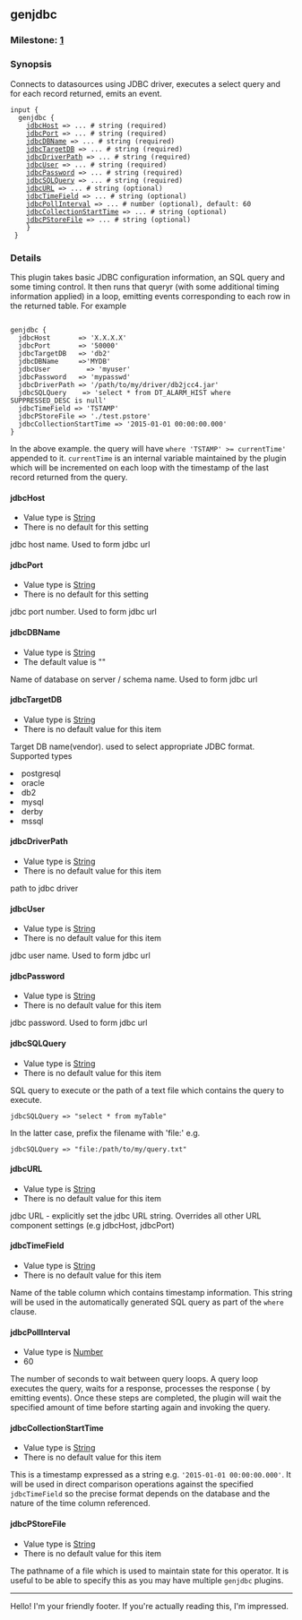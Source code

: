 <html>
<head>
<meta charset="UTF-8">
<title>Input genjdbc</title>
<link rel="stylesheet" href="http://logstash.net/style.css">
</head>
<body>
<div class="container">

<div id="content_right">
<!--main content goes here, yo!-->

<h2>genjdbc</h2>
<h3>Milestone: <a href="http://logstash.net/docs/1.4.2/plugin-milestones">1</a></h3>
<h3> Synopsis </h3>
Connects to datasources using JDBC driver, executes a select query and for each record returned, emits an event.  
<p>
<pre><code>input {
  genjdbc {
    <a href="#jdbcHost">jdbcHost</a> => ... # string (required)
    <a href="#jdbcPort">jdbcPort</a> => ... # string (required)
    <a href="#jdbcDBName">jdbcDBName</a> => ... # string (required)
    <a href="#jdbcTargetDB">jdbcTargetDB</a> => ... # string (required)
    <a href="#jdbcDriverPath">jdbcDriverPath</a> => ... # string (required)
    <a href="#jdbcUser">jdbcUser</a> => ... # string (required)
    <a href="#jdbcPassword">jdbcPassword</a> => ... # string (required)
    <a href="#jdbcSQLQuery">jdbcSQLQuery</a> => ... # string (required)
    <a href="#jdbcURL">jdbcURL</a> => ... # string (optional)
    <a href="#jdbcTimeField">jdbcTimeField</a> => ... # string (optional)
    <a href="#jdbcPollInterval">jdbcPollInterval</a> => ... # number (optional), default: 60
    <a href="#jdbcCollectionStartTime">jdbcCollectionStartTime</a> => ... # string (optional)
    <a href="#jdbcPStoreFile">jdbcPStoreFile</a> => ... # string (optional)
    }
 }
</code></pre>
<h3> Details </h3>
<p>
This plugin takes basic JDBC configuration information, an SQL query and some timing control. It then runs that queryr (with some additional timing information applied) in a loop, emitting events corresponding to each row in the returned table. For example 
</p>
<pre><code>
genjdbc {  
  jdbcHost       => 'X.X.X.X'
  jdbcPort       => '50000'
  jdbcTargetDB   => 'db2'
  jdbcDBName     =>'MYDB'
  jdbcUser         => 'myuser' 
  jdbcPassword   => 'mypasswd'
  jdbcDriverPath => '/path/to/my/driver/db2jcc4.jar'
  jdbcSQLQuery    => 'select * from DT_ALARM_HIST where SUPPRESSED_DESC is null'
  jdbcTimeField => 'TSTAMP'
  jdbcPStoreFile => './test.pstore'                        
  jdbcCollectionStartTime => '2015-01-01 00:00:00.000'
}
</code></pre>
<p>
In the above example. the query will have <code>where 'TSTAMP' >= currentTime'</code> appended to it. <code>currentTime</code> is an internal variable maintained by the plugin which will be incremented on each loop with the timestamp of the last record returned from the query. 
</p>
<h4>
<a name="jdbcHost">jdbcHost</a>
</h4>
<ul>
<li> Value type is <a href="http://logstash.net/docs/1.4.2/configuration#string">String</a> </li>
<li> There is no default for this setting </li>
</ul>
<p>jdbc host name. Used to form jdbc url</p>
<h4>
<a name="jdbcPort">jdbcPort</a>
</h4>
<ul>
<li> Value type is <a href="http://logstash.net/docs/1.4.2/configuration#string">String</a> </li>
<li> There is no default for this setting </li>
</ul>
<p>
jdbc port number. Used to form jdbc url
</p>
<h4><a name="jdbcDBName">jdbcDBName</a></h4>
<ul>
<li> Value type is <a href="http://logstash.net/docs/1.4.2/configuration#string">String</a> </li>
<li> The default value is "" </li>
</ul>
<p>
Name of database on server / schema name. Used to form jdbc url
</p>
<h4><a name="jdbcTargetDB">jdbcTargetDB</a></h4>
<ul>
<li> Value type is <a href="http://logstash.net/docs/1.4.2/configuration#string">String</a> </li>
<li>  There is no default value for this item</li>
</ul>
<p>
Target DB name(vendor). used to select appropriate JDBC format.
Supported types 
<li>postgresql </li>
<li>oracle</li>
<li>db2</li>
<li>mysql</li>
<li>derby</li>
<li>mssql</li>
</p>
<h4><a name="jdbcDriverPath">jdbcDriverPath</a></h4>
<ul>
<li> Value type is <a href="http://logstash.net/docs/1.4.2/configuration#string">String</a> </li>
<li> There is no default value for this item </li>
</ul>
<p>
path to jdbc driver
</p>
<h4><a name="jdbcUser">jdbcUser</a></h4>
<ul>
<li> Value type is <a href="http://logstash.net/docs/1.4.2/configuration#string">String</a> </li>
<li> There is no default value for this item </li>
</ul>
<p>
jdbc user name.  Used to form jdbc url
</p>
<h4><a name="jdbcPassword">jdbcPassword</a></h4>
<ul>
<li> Value type is <a href="http://logstash.net/docs/1.4.2/configuration#string">String</a> </li>
<li> There is no default value for this item </li>
</ul>
<p>
jdbc password.  Used to form jdbc url
</p>
<h4><a name="jdbcSQLQuery">jdbcSQLQuery</a></h4>
<ul>
<li> Value type is <a href="http://logstash.net/docs/1.4.2/configuration#string">String</a> </li>
<li> There is no default value for this item </li>
</ul>
<p>
SQL query to execute   or  the path of a text file which contains the query to execute.  
</p>
<p><code>jdbcSQLQuery => "select * from myTable"</code><p>
In the latter case, prefix the filename with 'file:'   e.g. 
<p><code>jdbcSQLQuery => "file:/path/to/my/query.txt"</code></p>

<h4><a name="jdbcURL">jdbcURL</a></h4>
<ul>
<li> Value type is <a href="http://logstash.net/docs/1.4.2/configuration#string">String</a> </li>
<li> There is no default value for this item </li>
</ul>
<p>
jdbc URL - explicitly set the jdbc URL string. Overrides all other URL component settings (e.g jdbcHost, jdbcPort)
</p>
<h4><a name="jdbcTimeField">jdbcTimeField</a></h4>
<ul>
<li> Value type is <a href="http://logstash.net/docs/1.4.2/configuration#string">String</a> </li>
<li> There is no default value for this item </li>
</ul>
<p>
Name of the table column which contains timestamp information. This string will be used in the automatically generated SQL query as part of the <code>where</code> clause.
</p>
<h4><a name="jdbcPollInterval">jdbcPollInterval</a></h4>
<ul>
<li> Value type is <a href="http://logstash.net/docs/1.4.2/configuration#Number">Number</a> </li>
<li> 60 </li>
</ul>
<p>
The number of seconds to wait between query loops. A query loop executes the query, waits for a response, processes the response ( by emitting events). Once these steps are completed, the plugin will wait the specified amount of time before starting again and invoking the query.
</p>
<h4><a name="jdbcCollectionStartTime">jdbcCollectionStartTime</a></h4>
<ul>
<li> Value type is <a href="http://logstash.net/docs/1.4.2/configuration#string">String</a> </li>
<li> There is no default value for this item </li>
</ul>
<p>
This is a timestamp expressed as a string e.g. <code>'2015-01-01 00:00:00.000'</code>. It will be used in direct comparison operations against the specified <code>jdbcTimeField</code> so the precise format depends on the database and the nature of the time column referenced.
</p>
<h4><a name="jdbcPStoreFile">jdbcPStoreFile</a></h4>
<ul>
<li> Value type is <a href="http://logstash.net/docs/1.4.2/configuration#string">String</a> </li>
<li> There is no default value for this item </li>
</ul>
<p>
The pathname of a file which is used to maintain state for this operator. It is useful  to be able to specify this as you may have multiple <code>genjdbc</code> plugins.
</p>
<hr>
</div>
<div class="clear">
</div>
</div>
</div>
<!--closes main container div-->
<div class="clear">
</div>
<div class="footer">
<p>
Hello! I'm your friendly footer. If you're actually reading this, I'm impressed.
</p>
</div>
<noscript>
<div style="display:inline;">
<img height="1" width="1" style="border-style:none;" alt="" src="//googleads.g.doubleclick.net/pagead/viewthroughconversion/985891458/?value=0&amp;guid=ON&amp;script=0"/>
</div>
</noscript>
<script src="/js/patch.js?1.4.2"></script>
</body>
</html>

